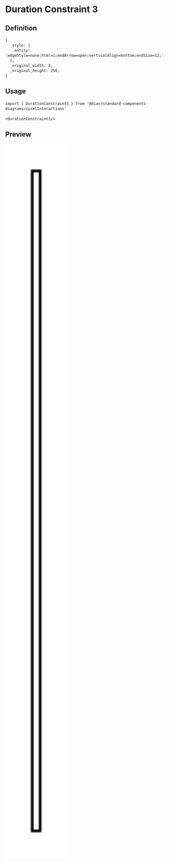 # Duration Constraint 3

## Definition

```
{
  _style: { 
    entity: 'edgeStyle=none;html=1;endArrow=open;verticalAlign=bottom;endSize=12;',
  },
  _original_width: 3,
  _original_height: 250,
}
```

## Usage

```
import { DurationConstraint3 } from '@diac/standard-components-diagrams/sysmlInteractions'

<DurationConstraint3/>
```

## Preview

<img src="./duration-constraint-3.png" width="200"/>
